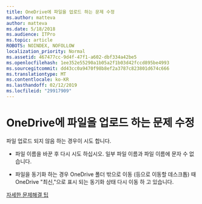 ```yaml
---
title: OneDrive에 파일을 업로드 하는 문제 수정
ms.author: matteva
author: matteva
ms.date: 5/18/2018
ms.audience: ITPro
ms.topic: article
ROBOTS: NOINDEX, NOFOLLOW
localization_priority: Normal
ms.assetid: 467477cc-9d4f-47f1-a602-dbf334a42be5
ms.openlocfilehash: 1ee352e55290a1b05a2f1b03d42fccd895be4993
ms.sourcegitcommit: dd43cc0a9470f98b8ef2a3787c823801d674c666
ms.translationtype: MT
ms.contentlocale: ko-KR
ms.lasthandoff: 02/12/2019
ms.locfileid: "29917909"
---
```

# <a name="fix-problems-uploading-files-to-onedrive"></a>OneDrive에 파일을 업로드 하는 문제 수정

파일 업로드 되지 않음 하는 경우이 시도 합니다.
  
- 파일 이름을 바꾼 후 다시 시도 하십시오. 일부 파일 이름과 파일 이름에 문자 수 없습니다. 
    
- 파일을 동기화 하는 경우 OneDrive 폴더 밖으로 이동 (등으로 이동할 데스크톱) 때 OneDrive "최신,"으로 표시 되는 동기화 상태 다시 이동 하 고 있습니다. 
    
[자세한 문제해결 팁](https://go.microsoft.com/fwlink/?linkid=873155)
  

